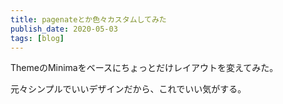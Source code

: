 ```yaml
---
title: pagenateとか色々カスタムしてみた
publish_date: 2020-05-03
tags: [blog]
---
```


ThemeのMinimaをベースにちょっとだけレイアウトを変えてみた。

元々シンプルでいいデザインだから、これでいい気がする。
